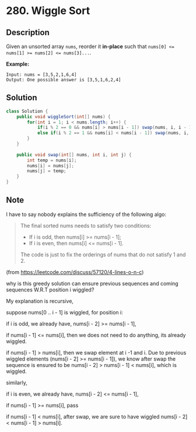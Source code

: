 # 280. Wiggle Sort

## Description

Given an unsorted array `nums`, reorder it **in-place** such that `nums[0] <= nums[1] >= nums[2] <= nums[3]...`.

**Example:**

```
Input: nums = [3,5,2,1,6,4]
Output: One possible answer is [3,5,1,6,2,4]
```



## Solution

```java
class Solution {
    public void wiggleSort(int[] nums) {
        for(int i = 1; i < nums.length; i++) {
            if(i % 2 == 0 && nums[i] > nums[i - 1]) swap(nums, i, i - 1);
            else if(i % 2 == 1 && nums[i] < nums[i - 1]) swap(nums, i, i - 1);
        }
    }
    
    public void swap(int[] nums, int i, int j) {
        int temp = nums[i];
        nums[i] = nums[j];
        nums[j] = temp;
    }
}
```



## Note

I have to say nobody explains the sufficiency of the following algo:

> The final sorted nums needs to satisfy two conditions:
>
> * If i is odd, then nums[i] >= nums[i - 1];
> * If i is even, then nums[i] <= nums[i - 1].
>
> The code is just to fix the orderings of nums that do not satisfy 1
> and 2.

(from <https://leetcode.com/discuss/57120/4-lines-o-n-c>)

why is this greedy solution can ensure previous sequences and coming sequences W.R.T position i wiggled?

My explanation is recursive,

suppose nums[0 .. i - 1] is wiggled, for position i:

if i is odd, we already have, nums[i - 2] >= nums[i - 1],

if nums[i - 1] <= nums[i], then we does not need to do anything, its already wiggled.

if nums[i - 1] > nums[i], then we swap element at i -1 and i. Due to previous wiggled elements (nums[i - 2] >= nums[i - 1]), we know after swap the sequence is ensured to be nums[i - 2] > nums[i - 1] < nums[i], which is wiggled.

similarly,

if i is even, we already have, nums[i - 2] <= nums[i - 1],

if nums[i - 1] >= nums[i], pass

if nums[i - 1] < nums[i], after swap, we are sure to have wiggled nums[i - 2] < nums[i - 1] > nums[i].